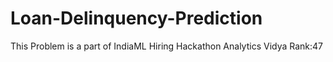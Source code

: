 # Loan-Delinquency-Prediction

This Problem is a part of IndiaML Hiring Hackathon Analytics Vidya
Rank:47
